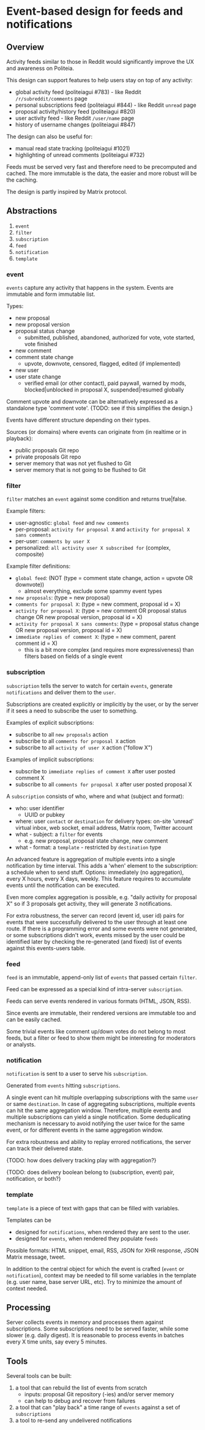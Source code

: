 # Event-based design for feeds and notifications

## Overview

Activity feeds similar to those in Reddit would significantly improve the UX and awareness on Politeia.

This design can support features to help users stay on top of any activity:

* global activity feed (politeiagui #783) - like Reddit `/r/subreddit/comments` page
* personal subscriptions feed (politeiagui #844) - like Reddit `unread` page
* proposal activity/history feed (politeiagui #820)
* user activity feed - like Reddit `/user/name` page
* history of username changes (politeiagui #847)

The design can also be useful for:

* manual read state tracking (politeiagui #1021)
* highlighting of unread comments (politeiagui #732)

Feeds must be served very fast and therefore need to be precomputed and cached. The more immutable is the data, the easier and more robust will be the caching.

The design is partly inspired by Matrix protocol.

## Abstractions

1. `event`
2. `filter`
3. `subscription`
4. `feed`
5. `notification`
6. `template`

### event

`events` capture any activity that happens in the system. Events are immutable and form immutable list.

Types:

* new proposal
* new proposal version
* proposal status change
  * submitted, published, abandoned, authorized for vote, vote started, vote finished
* new comment
* comment state change
  * upvote, downvote, censored, flagged, edited (if implemented)
* new user
* user state change
  * verified email (or other contact), paid paywall, warned by mods, blocked|unblocked in proposal X, suspended|resumed globally

Comment upvote and downvote can be alternatively expressed as a standalone type 'comment vote'. {TODO: see if this simplifies the design.}

Events have different structure depending on their types.

Sources (or domains) where events can originate from (in realtime or in playback):

* public proposals Git repo
* private proposals Git repo
* server memory that was not yet flushed to Git
* server memory that is not going to be flushed to Git

### filter

`filter` matches an `event` against some condition and returns true|false.

Example filters:

* user-agnostic: `global feed` and `new comments`
* per-proposal: `activity for proposal X` and `activity for proposal X sans comments`
* per-user: `comments by user X`
* personalized: `all activity user X subscribed for` (complex, composite)

Example filter definitions:

* `global feed`: (NOT (type = comment state change, action = upvote OR downvote))
  * almost everything, exclude some spammy event types
* `new proposals`: (type = new proposal)
* `comments for proposal X`: (type = new comment, proposal id = X)
* `activity for proposal X`: (type = new comment OR proposal status change OR new proposal version, proposal id = X)
* `activity for proposal X sans comments`: (type = proposal status change OR new proposal version, proposal id = X)
* `immediate replies of comment X`: (type = new comment, parent comment id = X)
  * this is a bit more complex (and requires more expressiveness) than filters based on fields of a single event

### subscription

`subscription` tells the server to watch for certain `events`, generate `notifications` and deliver them to the `user`.

Subscriptions are created explicitly or implicitly by the user, or by the server if it sees a need to subscribe the user to something.

Examples of explicit subscriptions:

* subscribe to all `new proposals` action
* subscribe to all `comments for proposal X` action
* subscribe to all `activity of user X` action ("follow X")

Examples of implicit subscriptions:

* subscribe to `immediate replies of comment X` after user posted comment X
* subscribe to all `comments for proposal X` after user posted proposal X

A `subscription` consists of who, where and what (subject and format):

* who: user identifier
  * UUID or pubkey
* where: user `contact` or `destination` for delivery
  types: on-site 'unread' virtual inbox, web socket, email address, Matrix room, Twitter account
* what - subject: a `filter` for events
  * e.g. new proposal, proposal state change, new comment
* what - format: a `template` - restricted by `destination` type

An advanced feature is aggregation of multiple events into a single notification by time interval. This adds a 'when' element to the subscription: a schedule when to send stuff. Options: immediately (no aggregation), every X hours, every X days, weekly. This feature requires to accumulate events until the notification can be executed.

Even more complex aggregation is possible, e.g. "daily activity for proposal X" so if 3 proposals get activity, they will generate 3 notifications.

For extra robustness, the server can record (event id, user id) pairs for events that were successfully delivered to the user through at least one route. If there is a programming error and some events were not generated, or some subscriptions didn't work, events missed by the user could be identified later by checking the re-generated (and fixed) list of events against this events-users table.

### feed

`feed` is an immutable, append-only list of `events` that passed certain `filter`.

Feed can be expressed as a special kind of intra-server `subscription`.

Feeds can serve events rendered in various formats (HTML, JSON, RSS).

Since events are immutable, their rendered versions are immutable too and can be easily cached.

Some trivial events like comment up/down votes do not belong to most feeds, but a filter or feed to show them might be interesting for moderators or analysts.

### notification

`notification` is sent to a user to serve his `subscription`.

Generated from `events` hitting `subscriptions`.

A single event can hit multiple overlapping subscriptions with the same `user` or same `destination`. In case of aggregating subscriptions, multiple events can hit the same aggregation window. Therefore, multiple events and multiple subscriptions can yield a single notification. Some deduplicating mechanism is necessary to avoid notifying the user twice for the same event, or for different events in the same aggregation window.

For extra robustness and ability to replay errored notifications, the server can track their delivered state.

{TODO: how does delivery tracking play with aggregation?}

{TODO: does delivery boolean belong to (subscription, event) pair, notification, or both?}

### template

`template` is a piece of text with gaps that can be filled with variables.

Templates can be

* designed for `notifications`, when rendered they are sent to the user.
* designed for `events`, when rendered they populate `feeds`

Possible formats: HTML snippet, email, RSS, JSON for XHR response, JSON Matrix message, tweet.

In addition to the central object for which the event is crafted (`event` or `notification`), context may be needed to fill some variables in the template (e.g. user name, base server URL, etc). Try to minimize the amount of context needed.

## Processing

Server collects events in memory and processes them against subscriptions. Some subscriptions need to be served faster, while some slower (e.g. daily digest). It is reasonable to process events in batches every X time units, say every 5 minutes.

## Tools

Several tools can be built:

1. a tool that can rebuild the list of events from scratch
   * inputs: proposal Git repository (-ies) and/or server memory
   * can help to debug and recover from failures
2. a tool that can "play back" a time range of `events` against a set of `subscriptions`
3. a tool to re-send any undelivered notifications

